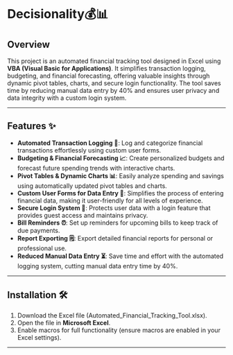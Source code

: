 # Decisionality💰📊

## Overview
This project is an automated financial tracking tool designed in Excel using **VBA (Visual Basic for Applications)**. It simplifies transaction logging, budgeting, and financial forecasting, offering valuable insights through dynamic pivot tables, charts, and secure login functionality. The tool saves time by reducing manual data entry by 40% and ensures user privacy and data integrity with a custom login system.

---

## Features ✨

- **Automated Transaction Logging 📝**: Log and categorize financial transactions effortlessly using custom user forms.
- **Budgeting & Financial Forecasting 📈**: Create personalized budgets and forecast future spending trends with interactive charts.
- **Pivot Tables & Dynamic Charts 📊**: Easily analyze spending and savings using automatically updated pivot tables and charts.
- **Custom User Forms for Data Entry 📅**: Simplifies the process of entering financial data, making it user-friendly for all levels of experience.
- **Secure Login System 🔐**: Protects user data with a login feature that provides guest access and maintains privacy.
- **Bill Reminders ⏰**: Set up reminders for upcoming bills to keep track of due payments.
- **Report Exporting 🗒️**: Export detailed financial reports for personal or professional use.
- **Reduced Manual Data Entry ⏳**: Save time and effort with the automated logging system, cutting manual data entry time by 40%.

---

## Installation 🛠️

1. Download the Excel file (Automated_Financial_Tracking_Tool.xlsx).
2. Open the file in **Microsoft Excel**.
3. Enable macros for full functionality (ensure macros are enabled in your Excel settings).

---
